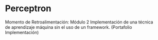# Perceptron
Momento de Retroalimentación: Módulo 2 Implementación de una técnica de aprendizaje máquina sin el uso de un framework. (Portafolio Implementación)
